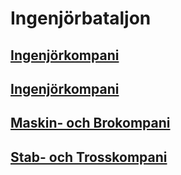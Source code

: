 # Ingenjörbataljon

## [Ingenjörkompani](/Kompanier/Bandgående%20Ingenjörkompani.md)

## [Ingenjörkompani](/Kompanier/Bandgående%20Ingenjörkompani.md)

## [Maskin- och Brokompani](/Kompanier/Maskin-%20och%20Brokompani(brigingbat).md)

## [Stab- och Trosskompani](/Kompanier/Stab-%20och%20Trosskompani(brigingbat).md)
